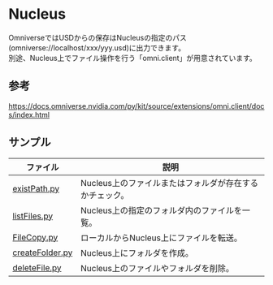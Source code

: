 # Nucleus

OmniverseではUSDからの保存はNucleusの指定のパス(omniverse://localhost/xxx/yyy.usd)に出力できます。    
別途、Nucleus上でファイル操作を行う「omni.client」が用意されています。     


## 参考

https://docs.omniverse.nvidia.com/py/kit/source/extensions/omni.client/docs/index.html

## サンプル

|ファイル|説明|     
|---|---|     
|[existPath.py](./existPath.py)|Nucleus上のファイルまたはフォルダが存在するかチェック。|     
|[listFiles.py](./listFiles.py)|Nucleus上の指定のフォルダ内のファイルを一覧。|     
|[FileCopy.py](./FileCopy.py)|ローカルからNucleus上にファイルを転送。|     
|[createFolder.py](./createFolder.py)|Nucleus上にフォルダを作成。|     
|[deleteFile.py](./deleteFile.py)|Nucleus上のファイルやフォルダを削除。|     

